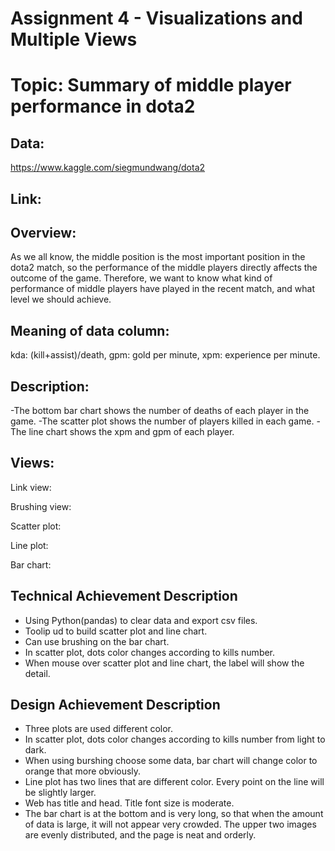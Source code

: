 Assignment 4 - Visualizations and Multiple Views
===
Topic: Summary of middle player performance in dota2
===

Data:
---
https://www.kaggle.com/siegmundwang/dota2

Link:
---

Overview:
---
As we all know, the middle position is the most important position in the dota2 match, so the performance of the middle players directly affects the outcome of the game. Therefore, we want to know what kind of performance of middle players have played in the recent match, and what level we should achieve.

Meaning of data column:
---
kda: (kill+assist)/death,
gpm: gold per minute,
xpm: experience per minute.

Description:
---
-The bottom bar chart shows the number of deaths of each player in the game.
-The scatter plot shows the number of players killed in each game. 
-The line chart shows the xpm and gpm of each player.

Views:
---
Link view:

Brushing view:

Scatter plot:

Line plot:

Bar chart:

Technical Achievement Description
----
- Using Python(pandas) to clear data and export csv files.
- Toolip ud to build scatter plot and line chart.
- Can use brushing on the bar chart.
- In scatter plot, dots color changes according to kills number.
- When mouse over scatter plot and line chart, the label will show the detail.

Design Achievement Description
----
- Three plots are used different color.
- In scatter plot, dots color changes according to kills number from light to dark.
- When using burshing choose some data, bar chart will change color to orange that more obviously.
- Line plot has two lines that are different color. Every point on the line will be slightly larger.
- Web has title and head. Title font size is moderate. 
- The bar chart is at the bottom and is very long, so that when the amount of data is large, it will not appear very crowded. The upper two images are evenly distributed, and the page is neat and orderly.
